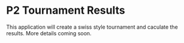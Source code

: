 # P2 Tournament Results
This application will create a swiss style tournament and caculate the 
results. More details coming soon.